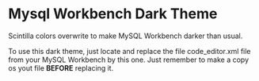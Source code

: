 # Mysql Workbench Dark Theme

Scintilla colors overwrite to make MySQL Workbench darker than usual.

To use this dark theme, just locate and replace the file code_editor.xml file from your MySQL Workbench by this one.
Just remember to make a copy os yout file **BEFORE** replacing it.
